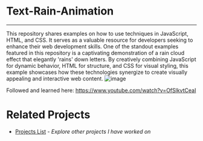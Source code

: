 # Text-Rain-Animation
---
This repository shares examples on how to use techniques in JavaScript, HTML, and CSS. It serves as a valuable resource for developers seeking to enhance their web development skills. One of the standout examples featured in this repository is a captivating demonstration of a rain cloud effect that elegantly 'rains' down letters. By creatively combining JavaScript for dynamic behavior, HTML for structure, and CSS for visual styling, this example showcases how these technologies synergize to create visually appealing and interactive web content. 
![image](https://github.com/TylrPopcorn/Text-Rain-Animation/assets/104395322/e3ce0d0f-9495-4a39-a8bd-e4be220d3dd0)


Followed and learned here: https://www.youtube.com/watch?v=OfSlkvtCeaI

# Related Projects
-  [Projects List](https://github.com/TylrPopcorn/Projects-List) - *Explore other projects I have worked on*
